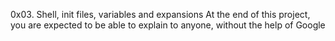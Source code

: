 0x03. Shell, init files, variables and expansions
At the end of this project, you are expected to be able to explain to anyone, without the help of Google
